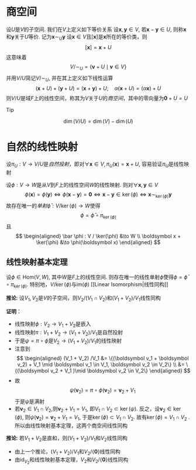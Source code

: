 # 商空间
设$U$是$V$的子空间. 我们在$V$上定义如下等价关系
设$\boldsymbol x, \boldsymbol y \in V$, 若$\boldsymbol x - \boldsymbol y \in U$, 则称$\boldsymbol x$和$\boldsymbol y$关于$U$等价. 记为$\boldsymbol x \sim_U \boldsymbol y$
设$\boldsymbol x \in V$且$[\boldsymbol x]$是$\boldsymbol x$所在的等价类，则
$$
[\boldsymbol x] = \boldsymbol x + U
$$
这意味着
$$
V / {\sim_U} = \{\boldsymbol v + U \mid \boldsymbol v \in V\}
$$
并用$V/U$简记$V / \sim_U$, 并在其上定义如下线性运算
$$
(\boldsymbol x + U) + (\boldsymbol y + U) = (\boldsymbol x+ \boldsymbol y) + U;\quad \alpha(\boldsymbol x + U) = (\alpha \boldsymbol x) + U
$$
则$V/U$是域$F$上的线性空间，称其为$V$关于$U$的*商空间*，其中的零向量为$\boldsymbol 0 + U = U$

>[!Tip]
>$$\dim(V / U) = \dim(V) - \dim(U)$$
# 自然的线性映射
设$\pi_U: V \to V/U$是*自然投射*，即对$\forall \boldsymbol x \in V, \pi_U(\boldsymbol x) = \boldsymbol x + U$, 容易验证$\pi_U$是线性映射

设$\phi: V \to W$是从$V$到$F$上的线性空间$W$的线性映射. 则对$\forall \boldsymbol x, \boldsymbol y \in V$
$$
\phi(\boldsymbol x) = \phi(\boldsymbol y) \iff \phi(\boldsymbol x - \boldsymbol y) = \boldsymbol 0 \iff \boldsymbol x - \boldsymbol y \in \ker(\phi) \iff \boldsymbol x \sim_{\ker(\phi)} \boldsymbol y
$$
故存在唯一的*单射*$\bar \phi: V / \ker(\phi) \to W$使得
$$
\phi = \bar \phi \circ \pi_{\ker(\phi)}
$$
且
$$
\begin{aligned}
\bar \phi : V / \ker(\phi) &\to W \\
\boldsymbol x + \ker(\phi) &\to \phi(\boldsymbol x)
\end{aligned}
$$
## 线性映射基本定理
设$\phi \in \mathrm{Hom}(V, W)$, 其中$W$是$F$上的线性空间. 则存在唯一的线性单射$\bar \phi$使得$\phi = \bar \phi \circ \pi_{\ker(\phi)}$. 特别地，$V/\ker(\phi)$与$\mathrm{im}(\phi)$ [[Linear Isomorphism|线性同构]]


**推论**: 设$V_1, V_2$是$V$的子空间，则$V_2 / (V_1 \cap V_2)$和$(V_1 + V_2)/ V_1$线性同构

**证明**：
- 线性映射$\phi: V_2 \to V_1 + V_2$是嵌入
- 线性映射$\pi:V_1 + V_2 \to (V_1 + V_2) / V_1$是自然投射
- 于是$\psi = \pi \circ \phi$是$V_2 \to (V_1 + V_2) / V_1$的线性映射
- 注意到
$$
\begin{aligned}
(V_1 + V_2) /V_1 &= \{(\boldsymbol v_1 + \boldsymbol v_2) + V_1 \mid \boldsymbol v_1 \in V_1, \boldsymbol v_2 \in V_2\} \\
&= \{(\boldsymbol v_2 + V_1 )\mid  \boldsymbol v_2 \in V_2\} 
\end{aligned}
$$
- 故
$$
\psi(\boldsymbol v_2) = \pi \circ \phi(\boldsymbol v_2) = \boldsymbol v_2 + V_1
$$
于是$\psi$是满射
- 若$\boldsymbol v_2\in V_1 \cap V_2$,则$\boldsymbol v_2 + V_1 = V_1$, 即$V_1 \cap V_2 \subset \ker(\psi)$. 反之，设$\boldsymbol v_2 \in \ker(\phi)$, 则$\psi(\boldsymbol v_2) = \boldsymbol v_2 + V_1 = V_1$, 于是$\ker (\phi) \subset V_1 \cap V_2$. 故有$\ker(\phi) = V_1 \cap V_2$ . 所以由线性映射基本定理，这两个商空间线性同构

**推论**: 若$V_1 + V_2$是直和，则$(V_1 + V_2) / V_1$和$V_2$线性同构
- 由上一个推论，$(V_1 + V_2)/ V_1$和$V_2/\{\boldsymbol 0\}$线性同构
- 由$\mathrm{id}_{V_2}$和线性映射基本定理，$V_2$和$V_2/\{\boldsymbol 0\}$线性同构

